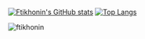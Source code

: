 <!--
### Hi there 👋


**ftikhonin/ftikhonin** is a ✨ _special_ ✨ repository because its `README.md` (this file) appears on your GitHub profile.

Here are some ideas to get you started:

- 🔭 I’m currently working on Commerial Web Applications

- 🌱 I’m currently learning ...
- 👯 I’m looking to collaborate on Python, C# and T-SQL
- 🤔 I’m looking for help with ...
- 💬 Ask me about ...
- 📫 How to reach me: ...
- 😄 Pronouns: ...
- ⚡ Fun fact: ...
-->
[![Ftikhonin's GitHub stats](https://github-readme-stats.anuraghazra1.vercel.app/api?username=ftikhonin&count_private=true&include_all_commits=true&hide=contribs&show_icons=true)](https://github.com/ftikhonin)
[![Top Langs](https://github-readme-stats.vercel.app/api/top-langs/?username=ftikhonin&exclude_repo=ftikhonin.github.io,free-for-dev&layout=compact&langs_count=8)](https://github.com/ftikhonin)
<p><img align="center" src="https://github-readme-streak-stats.herokuapp.com/?user=ftikhonin&" alt="ftikhonin" /></p> 
